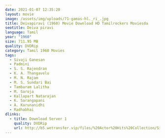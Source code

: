 ```yaml
---
date: 2021-01-07 12:35:20
layout: movie
image: /assets/img/uploads/71-gamas-hl._ri_.jpg
title: Deivapiravi (1960) Movie Download HD Tamilrockers Moviesda
seotitle: Deiva piravi
language: Tamil
year: "1960"
size: 711.95 MB
quality: DVDRip
category: Tamil 1960 Movies
tags:
  - Sivaji Ganesan
  - Padmini
  - S. S. Rajendran
  - K. A. Thangavelu
  - M. N. Rajam
  - M. S. Sundari Bai
  - Tambaram Lalitha
  - M. Saroja
  - Kallapart Natarajan
  - K. Sarangapani
  - A. Karunanidhi
  - Radhabhai
dlinks:
  - title: Download Server 1
    quality: DVDRip
    url: http://b5.wetransfer.vip/files/%20Actor%20Hits%20Collection/Sivaji%20Movies%20Collections/Deiva%20Piravi%20(1960)/Deiva%20Piravi%20%20Single%20Part%20HD.mp4
---
```


